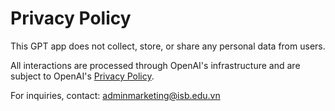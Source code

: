 # Privacy Policy

This GPT app does not collect, store, or share any personal data from users.

All interactions are processed through OpenAI's infrastructure and are subject to OpenAI's [Privacy Policy](https://openai.com/privacy).

For inquiries, contact: adminmarketing@isb.edu.vn
